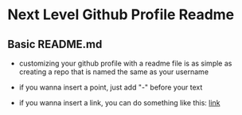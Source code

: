 # Next Level Github Profile Readme

## Basic README.md

- customizing your github profile
  with a readme file is as simple as
  creating a repo that is named the same
  as your username

- if you wanna insert a point, just add "-" before
  your text

- if you wanna insert a link, you can do something like this:
  [link]

[link]: https://portofolio-yehezkiel-wiradhika.herokuapp.com/
